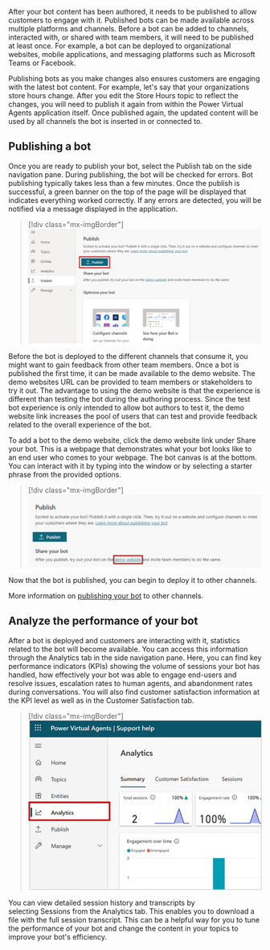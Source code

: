 After your bot content has been authored, it needs to be published to allow customers to engage with it. Published bots can be made available across multiple platforms and channels. Before a bot can be added to channels, interacted with, or shared with team members, it will need to be published at least once. For example, a bot can be deployed to organizational websites, mobile applications, and messaging platforms such as Microsoft Teams or Facebook.

Publishing bots as you make changes also ensures customers are engaging with the latest bot content. For example, let's say that your organizations store hours change. After you edit the Store Hours topic to reflect the changes, you will need to publish it again from within the Power Virtual Agents application itself. Once published again, the updated content will be used by all channels the bot is inserted in or connected to.

## Publishing a bot

Once you are ready to publish your bot, select the Publish tab on the side navigation pane. During publishing, the bot will be checked for errors. Bot publishing typically takes less than a few minutes. Once the publish is successful, a green banner on the top of the page will be displayed that indicates everything worked correctly. If any errors are detected, you will be notified via a message displayed in the application.

> [!div class="mx-imgBorder"]
> [![publish a bot](../media/pva-6-1-ssm.png)](../media/pva-6-1-ssm.png#lightbox)

Before the bot is deployed to the different channels that consume it, you might want to gain feedback from other team members. Once a bot is published the first time, it can be made available to the demo website. The demo websites URL can be provided to team members or stakeholders to try it out. The advantage to using the demo website is that the experience is different than testing the bot during the authoring process. Since the test bot experience is only intended to allow bot authors to test it, the demo website link increases the pool of users that can test and provide feedback related to the overall experience of the bot.

To add a bot to the demo website, click the demo website link under Share your bot. This is a webpage that demonstrates what your bot looks like to an end user who comes to your webpage. The bot canvas is at the bottom. You can interact with it by typing into the window or by selecting a starter phrase from the provided options.

> [!div class="mx-imgBorder"]
> [![demo your bot](../media/pva-6-2-ssm.png)](../media/pva-6-2-ssm.png#lightbox)

Now that the bot is published, you can begin to deploy it to other channels.

More information on [publishing your bot](https://docs.microsoft.com/power-virtual-agents/publication-fundamentals-publish-channels/?azure-portal=true) to other channels. 

## Analyze the performance of your bot

After a bot is deployed and customers are interacting with it, statistics related to the bot will become available. You can access this information through the Analytics tab in the side navigation pane. Here, you can find key performance indicators (KPIs) showing the volume of sessions your bot has handled, how effectively your bot was able to engage end-users and resolve issues, escalation rates to human agents, and abandonment rates during conversations. You will also find customer satisfaction information at the KPI level as well as in the Customer Satisfaction tab.

> [!div class="mx-imgBorder"]
> [![analytics on bot performance](../media/pva-6-3-ssm.png)](../media/pva-6-3-ssm.png#lightbox)

You can view detailed session history and transcripts by selecting Sessions from the Analytics tab. This enables you to download a file with the full session transcript. This can be a helpful way for you to tune the performance of your bot and change the content in your topics to improve your bot's efficiency.
